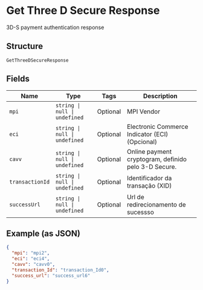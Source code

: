 
# Get Three D Secure Response

3D-S payment authentication response

## Structure

`GetThreeDSecureResponse`

## Fields

| Name | Type | Tags | Description |
|  --- | --- | --- | --- |
| `mpi` | `string \| null \| undefined` | Optional | MPI Vendor |
| `eci` | `string \| null \| undefined` | Optional | Electronic Commerce Indicator (ECI) (Opcional) |
| `cavv` | `string \| null \| undefined` | Optional | Online payment cryptogram, definido pelo 3-D Secure. |
| `transactionId` | `string \| null \| undefined` | Optional | Identificador da transação (XID) |
| `successUrl` | `string \| null \| undefined` | Optional | Url de redirecionamento de sucessso |

## Example (as JSON)

```json
{
  "mpi": "mpi2",
  "eci": "eci4",
  "cavv": "cavv0",
  "transaction_Id": "transaction_Id0",
  "success_url": "success_url6"
}
```

